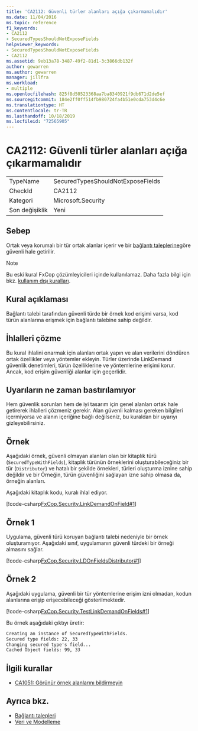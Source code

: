 ```yaml
---
title: 'CA2112: Güvenli türler alanları açığa çıkarmamalıdır'
ms.date: 11/04/2016
ms.topic: reference
f1_keywords:
- CA2112
- SecuredTypesShouldNotExposeFields
helpviewer_keywords:
- SecuredTypesShouldNotExposeFields
- CA2112
ms.assetid: 9eb13a78-3487-49f2-81d1-3c3866db132f
author: gewarren
ms.author: gewarren
manager: jillfra
ms.workload:
- multiple
ms.openlocfilehash: 825f8d50523368aa7ba8340921f9db671d2de5ef
ms.sourcegitcommit: 184e2ff0ff514fb980724fa4b51e0cda753d4c6e
ms.translationtype: HT
ms.contentlocale: tr-TR
ms.lasthandoff: 10/18/2019
ms.locfileid: "72565905"
---
```

# <a name="ca2112-secured-types-should-not-expose-fields"></a>CA2112: Güvenli türler alanları açığa çıkarmamalıdır

|||
|-|-|
|TypeName|SecuredTypesShouldNotExposeFields|
|CheckId|CA2112|
|Kategori|Microsoft.Security|
|Son değişiklik|Yeni|

## <a name="cause"></a>Sebep
Ortak veya korumalı bir tür ortak alanlar içerir ve bir [bağlantı taleplerine](/dotnet/framework/misc/link-demands)göre güvenli hale getirilir.

> [!NOTE]
> Bu eski kural FxCop çözümleyicileri içinde kullanılamaz. Daha fazla bilgi için bkz. [kullanım dışı kuralları](fxcop-rule-port-status.md#deprecated-rules).

## <a name="rule-description"></a>Kural açıklaması
Bağlantı talebi tarafından güvenli türde bir örnek kod erişimi varsa, kod türün alanlarına erişmek için bağlantı talebine sahip değildir.

## <a name="how-to-fix-violations"></a>İhlalleri çözme
Bu kural ihlalini onarmak için alanları ortak yapın ve alan verilerini döndüren ortak özellikler veya yöntemler ekleyin. Türler üzerinde LinkDemand güvenlik denetimleri, türün özelliklerine ve yöntemlerine erişimi korur. Ancak, kod erişim güvenliği alanlar için geçerlidir.

## <a name="when-to-suppress-warnings"></a>Uyarıların ne zaman bastırılamıyor
Hem güvenlik sorunları hem de iyi tasarım için genel alanları ortak hale getirerek ihlalleri çözmeniz gerekir. Alan güvenli kalması gereken bilgileri içermiyorsa ve alanın içeriğine bağlı değilseniz, bu kuraldan bir uyarıyı gizleyebilirsiniz.

## <a name="example"></a>Örnek
Aşağıdaki örnek, güvenli olmayan alanları olan bir kitaplık türü (`SecuredTypeWithFields`), kitaplık türünün örneklerini oluşturabileceğiniz bir tür (`Distributor`) ve hatalı bir şekilde örnekleri, türleri oluşturma iznine sahip değildir ve bir Örneğin, türün güvenliğini sağlayan izne sahip olmasa da, örneğin alanları.

Aşağıdaki kitaplık kodu, kuralı ihlal ediyor.

[!code-csharp[FxCop.Security.LinkDemandOnField#1](../code-quality/codesnippet/CSharp/ca2112-secured-types-should-not-expose-fields_1.cs)]

## <a name="example-1"></a>Örnek 1
Uygulama, güvenli türü koruyan bağlantı talebi nedeniyle bir örnek oluşturamıyor. Aşağıdaki sınıf, uygulamanın güvenli türdeki bir örneği almasını sağlar.

[!code-csharp[FxCop.Security.LDOnFieldsDistributor#1](../code-quality/codesnippet/CSharp/ca2112-secured-types-should-not-expose-fields_2.cs)]

## <a name="example-2"></a>Örnek 2
Aşağıdaki uygulama, güvenli bir tür yöntemlerine erişim izni olmadan, kodun alanlarına erişip erişecebileceği gösterilmektedir.

[!code-csharp[FxCop.Security.TestLinkDemandOnFields#1](../code-quality/codesnippet/CSharp/ca2112-secured-types-should-not-expose-fields_3.cs)]

Bu örnek aşağıdaki çıktıyı üretir:

```txt
Creating an instance of SecuredTypeWithFields.
Secured type fields: 22, 33
Changing secured type's field...
Cached Object fields: 99, 33
```

## <a name="related-rules"></a>İlgili kurallar

- [CA1051: Görünür örnek alanlarını bildirmeyin](../code-quality/ca1051.md)

## <a name="see-also"></a>Ayrıca bkz.

- [Bağlantı talepleri](/dotnet/framework/misc/link-demands)
- [Veri ve Modelleme](/dotnet/framework/data/index)
